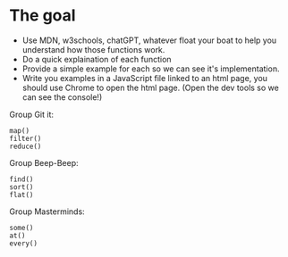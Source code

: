 # The goal

- Use MDN, w3schools, chatGPT, whatever float your boat to help you understand how those functions work.
- Do a quick explaination of each function
- Provide a simple example for each so we can see it's implementation.
- Write you examples in a JavaScript file linked to an html page, you should use Chrome to open the html page. (Open the dev tools so we can see the console!)

Group Git it:

    map()
    filter()
    reduce()

Group Beep-Beep:

    find()
    sort()
    flat()

Group Masterminds:

    some()
    at()
    every()
